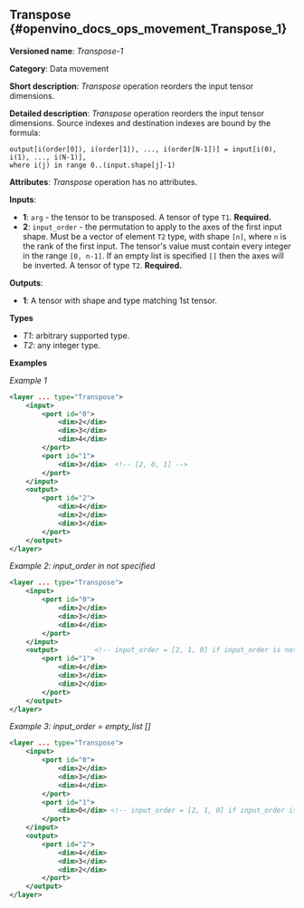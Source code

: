 ## Transpose<a name="Transpose"></a> {#openvino_docs_ops_movement_Transpose_1}

**Versioned name**: *Transpose-1*

**Category**: Data movement

**Short description**: *Transpose* operation reorders the input tensor dimensions.

**Detailed description**: *Transpose* operation reorders the input tensor dimensions. Source indexes and destination indexes are bound by the formula: 

    output[i(order[0]), i(order[1]), ..., i(order[N-1])] = input[i(0), i(1), ..., i(N-1)], 
    where i(j) in range 0..(input.shape[j]-1)


**Attributes**: *Transpose* operation has no attributes.

**Inputs**:

* **1**: `arg` - the tensor to be transposed. A tensor of type `T1`. **Required.**
* **2**: `input_order` - the permutation to apply to the axes of the first input shape. Must be a vector of element `T2` type, with shape `[n]`, where `n` is the rank of the first input. The tensor's value must contain every integer in the range `[0, n-1]`. If an empty list is specified `[]` then the axes will be inverted. A tensor of type `T2`. **Required.**

**Outputs**:

*   **1**: A tensor with shape and type matching 1st tensor.

**Types**

* *T1*: arbitrary supported type.
* *T2*: any integer type.


**Examples**

*Example 1*

```xml
<layer ... type="Transpose">
    <input>
        <port id="0">
            <dim>2</dim>
            <dim>3</dim>
            <dim>4</dim>
        </port>
        <port id="1">
            <dim>3</dim>  <!-- [2, 0, 1] -->
        </port>
    </input>
    <output>
        <port id="2">
            <dim>4</dim>
            <dim>2</dim>
            <dim>3</dim>
        </port>
    </output>
</layer>
```

*Example 2: input_order in not specified*

```xml
<layer ... type="Transpose">
    <input>
        <port id="0">
            <dim>2</dim>
            <dim>3</dim>
            <dim>4</dim>
        </port>
    </input>
    <output>         <!-- input_order = [2, 1, 0] if input_order is not set -->
        <port id="1">
            <dim>4</dim>
            <dim>3</dim>
            <dim>2</dim>
        </port>
    </output>
</layer>
```

*Example 3: input_order = empty_list []*

```xml
<layer ... type="Transpose">
    <input>
        <port id="0">
            <dim>2</dim>
            <dim>3</dim>
            <dim>4</dim>
        </port>
        <port id="1">
            <dim>0</dim> <!-- input_order = [2, 1, 0] if input_order is empty list -->
        </port>
    </input>
    <output>         
        <port id="2">
            <dim>4</dim>
            <dim>3</dim>
            <dim>2</dim>
        </port>
    </output>
</layer>
```
